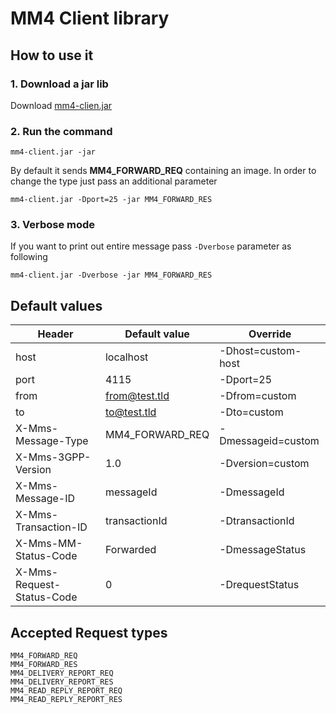 # MM4 Client library

## How to use it
### 1. Download a jar lib
Download [mm4-clien.jar](https://github.com/peterjurkovic/smtp/blob/master/mm4-client.jar)

### 2. Run the command

```
mm4-client.jar -jar 
```

By default it sends **MM4_FORWARD_REQ** containing an image. In order to change the type just pass an additional parameter

```
mm4-client.jar -Dport=25 -jar MM4_FORWARD_RES 
```
### 3. Verbose mode
If you want to print out entire message pass `-Dverbose` parameter as following

```
mm4-client.jar -Dverbose -jar MM4_FORWARD_RES 
```

## Default values

| Header                    | Default value   | Override           |
|---------------------------|-----------------|--------------------|
| host                      | localhost       | -Dhost=custom-host |
| port                      | 4115            | -Dport=25          |
| from                      | from@test.tld   | -Dfrom=custom      |
| to                        | to@test.tld     | -Dto=custom        |
| X-Mms-Message-Type        | MM4_FORWARD_REQ | -Dmessageid=custom |
| X-Mms-3GPP-Version        | 1.0             | -Dversion=custom   |
| X-Mms-Message-ID          | messageId       | -DmessageId        |
| X-Mms-Transaction-ID      | transactionId   | -DtransactionId    |
| X-Mms-MM-Status-Code      | Forwarded       | -DmessageStatus    |
| X-Mms-Request-Status-Code | 0               | -DrequestStatus    |

## Accepted Request types

```
MM4_FORWARD_REQ
MM4_FORWARD_RES
MM4_DELIVERY_REPORT_REQ
MM4_DELIVERY_REPORT_RES
MM4_READ_REPLY_REPORT_REQ
MM4_READ_REPLY_REPORT_RES
```


